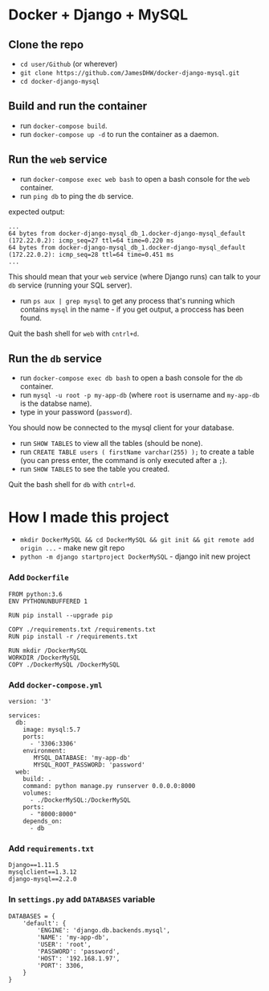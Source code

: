 # Docker + Django + MySQL

## Clone the repo

 - `cd user/Github` (or wherever)
 - `git clone https://github.com/JamesDHW/docker-django-mysql.git`
 - `cd docker-django-mysql`
 
## Build and run the container

 - run `docker-compose build`.
 - run `docker-compose up -d` to run the container as a daemon.

## Run the `web` service

 - run `docker-compose exec web bash` to open a bash console for the `web` container.
 - run `ping db` to ping the `db` service.

expected output:

```
...
64 bytes from docker-django-mysql_db_1.docker-django-mysql_default (172.22.0.2): icmp_seq=27 ttl=64 time=0.220 ms
64 bytes from docker-django-mysql_db_1.docker-django-mysql_default (172.22.0.2): icmp_seq=28 ttl=64 time=0.451 ms
...
```

This should mean that your `web` service (where Django runs) can talk to your `db` service (running your SQL server).

 - run `ps aux | grep mysql` to get any process that's running which contains `mysql` in the name - if you get output, a proccess has been found.

Quit the bash shell for `web` with `cntrl+d`.

## Run the `db` service

 - run `docker-compose exec db bash` to open a bash console for the `db` container.
 - run `mysql -u root -p my-app-db` (where `root` is username and `my-app-db` is the databse name).
 - type in your password (`password`).

You should now be connected to the mysql client for your database.

 - run `SHOW TABLES` to view all the tables (should be none).
 - run `CREATE TABLE users ( firstName varchar(255) );` to create a table (you can press enter, the command is only executed after a `;`).
 - run `SHOW TABLES` to see the table you created.

Quit the bash shell for `db` with `cntrl+d`.


# How I made this project


 - `mkdir DockerMySQL && cd DockerMySQL && git init && git remote add origin ...` - make new git repo
 - `python -m django startproject DockerMySQL` - django init new project


### Add `Dockerfile`

```
FROM python:3.6
ENV PYTHONUNBUFFERED 1

RUN pip install --upgrade pip

COPY ./requirements.txt /requirements.txt
RUN pip install -r /requirements.txt

RUN mkdir /DockerMySQL
WORKDIR /DockerMySQL
COPY ./DockerMySQL /DockerMySQL
```

### Add `docker-compose.yml`

```
version: '3'

services:
  db:
    image: mysql:5.7
    ports:
      - '3306:3306'
    environment:
       MYSQL_DATABASE: 'my-app-db'
       MYSQL_ROOT_PASSWORD: 'password'
  web:
    build: .
    command: python manage.py runserver 0.0.0.0:8000
    volumes:
      - ./DockerMySQL:/DockerMySQL
    ports:
      - "8000:8000"
    depends_on:
      - db

```

### Add `requirements.txt`

```
Django==1.11.5
mysqlclient==1.3.12
django-mysql==2.2.0
```

### In `settings.py` add `DATABASES` variable

```
DATABASES = {
    'default': {
        'ENGINE': 'django.db.backends.mysql',
        'NAME': 'my-app-db',
        'USER': 'root',
        'PASSWORD': 'password',
        'HOST': '192.168.1.97',
        'PORT': 3306,
    }
}
```
